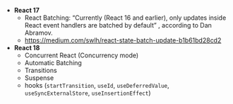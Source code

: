 * **React 17**
  - React Batching: “Currently (React 16 and earlier), only updates inside React event handlers are batched by default” , according to Dan Abramov.
  - https://medium.com/swlh/react-state-batch-update-b1b61bd28cd2
* **React 18**
  - Concurrent React (Concurrency mode)
  - Automatic Batching
  - Transitions
  - Suspense
  - hooks (`startTransition`, `useId`, `useDeferredValue`, `useSyncExternalStore`, `useInsertionEffect`)
